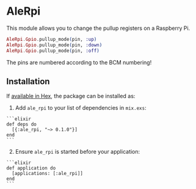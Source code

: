 # AleRpi

This module allows you to change the pullup registers on a Raspberry Pi.

```elixir
AleRpi.Gpio.pullup_mode(pin, :up)
AleRpi.Gpio.pullup_mode(pin, :down)
AleRpi.Gpio.pullup_mode(pin, :off)
```

The pins are numbered according to the BCM numbering!

## Installation

If [available in Hex](https://hex.pm/docs/publish), the package can be installed as:

  1. Add `ale_rpi` to your list of dependencies in `mix.exs`:

    ```elixir
    def deps do
      [{:ale_rpi, "~> 0.1.0"}]
    end
    ```

  2. Ensure `ale_rpi` is started before your application:

    ```elixir
    def application do
      [applications: [:ale_rpi]]
    end
    ```

